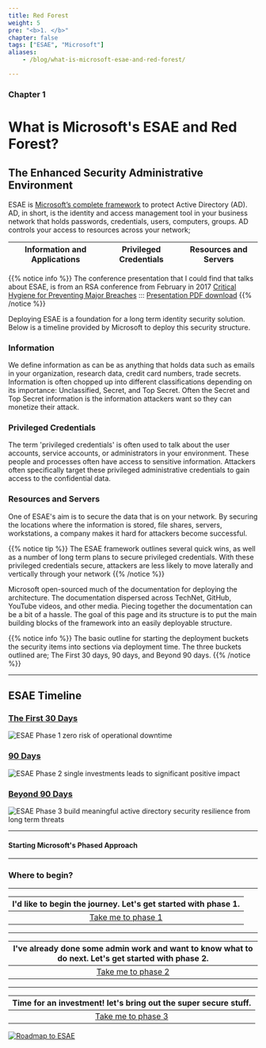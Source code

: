 ```yaml
---
title: Red Forest
weight: 5
pre: "<b>1. </b>"
chapter: false
tags: ["ESAE", "Microsoft"]
aliases:
    - /blog/what-is-microsoft-esae-and-red-forest/

---
```

### Chapter 1

# What is Microsoft's ESAE and Red Forest?

## The Enhanced Security Administrative Environment

ESAE is [Microsoft’s complete framework](https://social.technet.microsoft.com/wiki/contents/articles/37509.active-directory-red-forest-design-aka-enhanced-security-administrative-environment-esae.aspx) to protect Active Directory (AD). AD, in short, is the identity and access management tool in your business network that holds passwords, credentials, users, computers, groups. AD controls your access to resources across your network; 

| Information and Applications | Privileged Credentials | Resources and Servers |
| :-----------------: | :-------------: | :--------------: |


{{% notice info %}}
The conference presentation that I could find that talks about ESAE, is from an RSA conference from February in 2017 [Critical Hygiene for Preventing Major Breaches](https://www.rsaconference.com/usa/us-2017/agenda/critical-hygiene-for-preventing-major-breaches) ::: [Presentation PDF download](https://published-prd.lanyonevents.com/published/rsaus17/sessionsFiles/3774/CXO-F02-Critical-Hygiene-for-Preventing-Major-Breaches.pdf)
{{% /notice %}}

Deploying ESAE is a foundation for a long term identity security solution.  Below is a timeline provided by Microsoft to deploy this security structure.

### Information

We define information as can be as anything that holds data such as emails in your organization, research data, credit card numbers, trade secrets. Information is often chopped up into different classifications depending on its importance: Unclassified, Secret, and Top Secret.  Often the Secret and Top Secret information is the information attackers want so they can monetize their attack. 

### Privileged Credentials

The term 'privileged credentials' is often used to talk about the user accounts, service accounts, or administrators in your environment.  These people and processes often have access to sensitive information.  Attackers often specifically target these privileged administrative credentials to gain access to the confidential data. 

### Resources and Servers

One of ESAE's aim is to secure the data that is on your network.  By securing the locations where the information is stored, file shares, servers, workstations, a company makes it hard for attackers become successful.  

{{% notice tip %}} 
The ESAE framework outlines several quick wins, as well as a number of long term plans to secure privileged credentials. With these privileged credentials secure, attackers are less likely to move laterally and vertically through your network
{{% /notice %}}

Microsoft open-sourced much of the documentation for deploying the architecture. The documentation dispersed across TechNet, GitHub, YouTube videos, and other media. Piecing together the documentation can be a bit of a hassle.  The goal of this page and its structure is to put the main building blocks of the framework into an easily deployable structure.

{{% notice info %}}
The basic outline for starting the deployment buckets the security items into sections via deployment time. The three buckets outlined are; The First 30 days, 90 days, and Beyond 90 days.
{{% /notice %}}

---
## ESAE Timeline
### [The First 30 Days](phase1)
![ESAE Phase 1 zero risk of operational downtime](</redforest/images/First30Days.png?classes=shadow>)

### [90 Days](phase2)
![ESAE Phase 2 single investments leads to significant positive impact](</redforest/images/First 90 Days.png?classes=shadow>)

### [Beyond 90 Days](phase3)
![ESAE Phase 3 build meaningful active directory security resilience from long term threats](</redforest/images/Beyond 90.png?classes=shadow>)

---
#### Starting Microsoft's Phased Approach

---
### Where to begin?
---

| I'd like to begin the journey. Let's get started with phase 1. |
| :---: |
| [Take me to phase 1](phase1/)|

---

| I've already done some admin work and want to know what to do next. Let's get started with phase 2. |
| :---: |
| [Take me to phase 2](phase2/) |

---

| Time for an investment! let's bring out the super secure stuff. |
| :---: |
| [Take me to phase 3](phase3/) |

[![Roadmap to ESAE](</redforest/images/Roadmap First 30 and 90 Days.png?classes=shadow>)](https://docs.microsoft.com/en-us/windows-server/identity/securing-privileged-access/securing-privileged-access)
